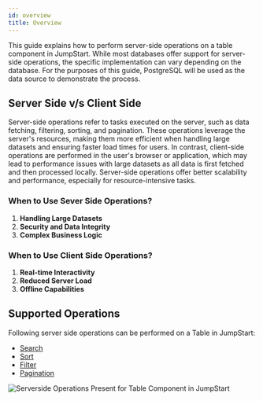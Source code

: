 ```yaml
---
id: overview
title: Overview
---
```


This guide explains how to perform server-side operations on a table component in JumpStart.  While most databases offer support for server-side operations, the specific implementation can vary depending on the database. For the purposes of this guide, PostgreSQL will be used as the data source to demonstrate the process.

<div style={{paddingTop:'24px'}}>

## Server Side v/s Client Side

Server-side operations refer to tasks executed on the server, such as data fetching, filtering, sorting, and pagination. These operations leverage the server's resources, making them more efficient when handling large datasets and ensuring faster load times for users. In contrast, client-side operations are performed in the user's browser or application, which may lead to performance issues with large datasets as all data is first fetched and then processed locally. Server-side operations offer better scalability and performance, especially for resource-intensive tasks.

### When to Use Sever Side Operations?

1. **Handling Large Datasets**
2. **Security and Data Integrity**
3. **Complex Business Logic**

### When to Use Client Side Operations?

1. **Real-time Interactivity**
2. **Reduced Server Load**
3. **Offline Capabilities**

</div>

<div style={{paddingTop:'24px'}}>

## Supported Operations

Following server side operations can be performed on a Table in JumpStart:

- [Search](/docs/widgets/table/serverside-operations/search/)
- [Sort](/docs/widgets/table/serverside-operations/sort/)
- [Filter](/docs/widgets/table/serverside-operations/filter/)
- [Pagination](/docs/widgets/table/serverside-operations/pagination/)

<img className="screenshot-full" src="/img/widgets/table/serverside-operations/serverside-operations.png" alt="Serverside Operations Present for Table Component in JumpStart" />

</div>